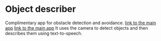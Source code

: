# Object describer

Complimentary app for obstacle detection and avoidance. [link to the main app](https://github.com/Sourav9063/obstacles_detection) 
[link to the main app](https://github.com/Sourav9063/third_eye_andrioid)
It uses the camera to detect objects and then describes them using text-to-speech.
